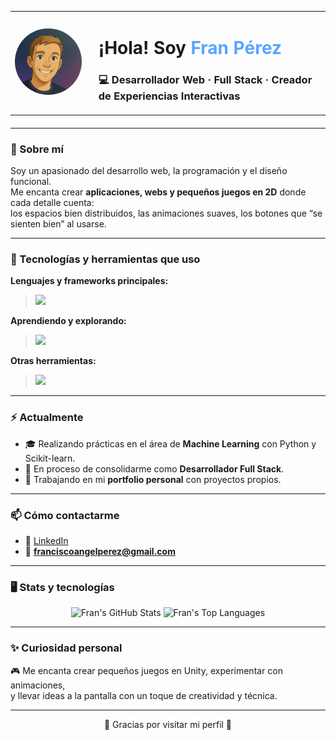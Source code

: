 
<table align="center" style="margin-bottom: 20px">
  <tr>
    <td>
      <img src="https://github.com/franperez88dev/franperez88dev/blob/main/yo_Github.png" 
           width="200" 
           style="border-radius: 50%;" 
           alt="Avatar de Fran Pérez" />
    </td>
    <td style="vertical-align: middle; padding-left: 20px;">
      <h1> ¡Hola! Soy <span style="color:#58A6FF;">Fran Pérez</span></h1>
      <h3>💻 Desarrollador Web · Full Stack · Creador de Experiencias Interactivas</h3>
    </td>
  </tr>
</table>


---

### 💬 Sobre mí

Soy un apasionado del desarrollo web, la programación y el diseño funcional.  
Me encanta crear **aplicaciones, webs y pequeños juegos en 2D** donde cada detalle cuenta:  
los espacios bien distribuidos, las animaciones suaves, los botones que “se sienten bien” al usarse.  

---

### 🧠 Tecnologías y herramientas que uso

**Lenguajes y frameworks principales:**
> <img src="https://skillicons.dev/icons?i=py,flask,html,css,js,unity,blender,cs" /> 

**Aprendiendo y explorando:**
> <img src="https://skillicons.dev/icons?i=nextjs,react,django,tailwind,fastapi,ts" /> 

**Otras herramientas:**
> <img src="https://skillicons.dev/icons?i=git,github,vscode,sqlite,obsidian,ps" /> 

---

### ⚡ Actualmente

- 🎓 Realizando prácticas en el área de **Machine Learning** con Python y Scikit-learn.  
- 🚀 En proceso de consolidarme como **Desarrollador Full Stack**.  
- 🧩 Trabajando en mi **portfolio personal** con proyectos propios.

---

### 📫 Cómo contactarme

- 💼 [LinkedIn](https://www.linkedin.com/in/francisco-perez-romero/)
- 📧 **franciscoangelperez@gmail.com**

---

### 🖥️ Stats y tecnologías

<p align="center">
  <img src="https://github-readme-stats.vercel.app/api?username=franperez88dev&show_icons=true&theme=github_dark&hide_border=true" alt="Fran's GitHub Stats" />
  <img src="https://github-readme-stats.vercel.app/api/top-langs/?username=franperez88dev&layout=compact&theme=github_dark&hide_border=true" alt="Fran's Top Languages" />
</p>

---

### ✨ Curiosidad personal

🎮 Me encanta crear pequeños juegos en Unity, experimentar con animaciones,  
y llevar ideas a la pantalla con un toque de creatividad y técnica.

---

<p align="center">🌟 Gracias por visitar mi perfil 🌟</p>
